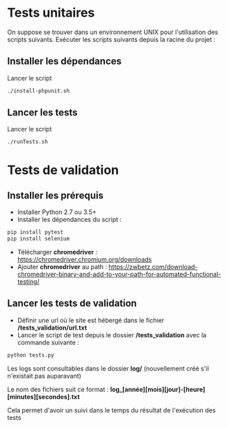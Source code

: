 # Tests unitaires

On suppose se trouver dans un environnement UNIX pour l'utilisation des scripts suivants.
Exécuter les scripts suivants depuis la racine du projet :

## Installer les dépendances
Lancer le script
```bash
./install-phpunit.sh
```

## Lancer les tests
Lancer le script
```bash
./runTests.sh
```


# Tests de validation

## Installer les prérequis

- Installer Python 2.7 ou 3.5+
- Installer les dépendances du script :
```bash
pip install pytest
pip install selenium
```
- Télécharger __chromedriver__ : https://chromedriver.chromium.org/downloads
- Ajouter __chromedriver__ au path : https://zwbetz.com/download-chromedriver-binary-and-add-to-your-path-for-automated-functional-testing/

## Lancer les tests de validation

- Définir une url où le site est hébergé dans le fichier **/tests\_validation/url.txt**
- Lancer le script de test depuis le dossier **/tests\_validation** avec la commande suivante :
```bash
python tests.py
```

Les logs sont consultables dans le dossier __log/__ (nouvellement créé s'il n'existait pas auparavant) 

Le nom des fichiers suit ce format : __log\_\[année\]\[mois\]\[jour\]-\[heure\]\[minutes\]\[secondes\].txt__

Cela permet d'avoir un suivi dans le temps du résultat de l'exécution des tests